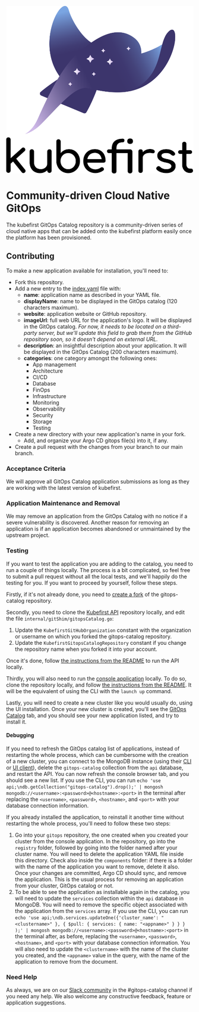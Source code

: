 <p align="center">
  <picture>
    <source media="(prefers-color-scheme: dark)" srcset="img/kubefirst-light.svg" alt="Kubefirst Logo">
    <img alt="" src="img/kubefirst.svg">
  </picture>
</p>

# Community-driven Cloud Native GitOps

The kubefirst GitOps Catalog repository is a community-driven series of cloud native apps that can be added onto the kubefirst platform easily once the platform has been provisioned.

## Contributing



To make a new application available for installation, you'll need to:

- Fork this repository.
- Add a new entry to the [index.yaml](index.yaml) file with:
  - **name**: application name as described in your YAML file.
  - **displayName**: name to be displayed in the GitOps catalog (120 characters maximum).
  - **website**: application website or GitHub repository.
  - **imageUrl**: full web URL for the application's logo. It will be displayed in the GitOps catalog. _For now, it needs to be located on a third-party server, but we'll update this field to grab them from the GitHub repository soon, so it doesn't depend on external URL._
  - **description**: an insightful description about your application. It will be displayed in the GitOps Catalog (200 characters maximum).
  - **categories**: one category amongst the following ones:
    - App management
    - Architecture
    - CI/CD
    - Database
    - FinOps
    - Infrastructure
    - Monitoring
    - Observability
    - Security
    - Storage
    - Testing
- Create a new directory with your new application's name in your fork.
  - Add, and organize your Argo CD gitops file(s) into it, if any.
- Create a pull request with the changes from your branch to our main branch.

### Acceptance Criteria

We will approve all GitOps Catalog application submissions as long as they are working with the latest version of kubefirst.

### Application Maintenance and Removal

We may remove an application from the GitOps Catalog with no notice if a severe vulnerability is discovered. Another reason for removing an application is if an application becomes abandoned or unmaintained by the upstream project.

### Testing

If you want to test the application you are adding to the catalog, you need to run a couple of things locally. The process is a bit complicated, so feel free to submit a pull request without all the local tests, and we'll happily do the testing for you. If you want to proceed by yourself, follow these steps.

Firstly, if it's not already done, you need to [create a fork](https://github.com/kubefirst/kubefirst-api/fork) of the gitops-catalog repository.

Secondly, you need to clone the [Kubefirst API](https://github.com/kubefirst/kubefirst-api/) repository locally, and edit the file `internal/gitShim/gitopsCatalog.go`:

1. Update the `KubefirstGitHubOrganization` constant with the organization or username on which you forked the gitops-catalog repository.
2. Update the `KubefirstGitopsCatalogRepository` constant if you change the repository name when you forked it into your account.

Once it's done, follow [the instructions from the README](https://github.com/kubefirst/kubefirst-api/#running-locally) to run the API locally.

Thirdly, you will also need to run the [console application](https://github.com/kubefirst/console) locally. To do so, clone the repository locally, and follow [the instructions from the README](https://github.com/kubefirst/console#setup-instructions). It will be the equivalent of using the CLI with the `launch up` command.

Lastly, you will need to create a new cluster like you would usually do, using the UI installation. Once your new cluster is created, you'll see the [GitOps Catalog](https://docs.kubefirst.io/civo/gitops-catalog) tab, and you should see your new application listed, and try to install it.

#### Debugging

If you need to refresh the GitOps catalog list of applications, instead of restarting the whole process, which can be cumbersome with the creation of a new cluster, you can connect to the MongoDB instance (using their [CLI](https://www.mongodb.com/docs/mongodb-shell/connect/) or [UI client](https://www.mongodb.com/docs/compass/current/connect/)), delete the `gitops-catalog` collection from the `api` database, and restart the API. You can now refresh the console browser tab, and you should see a new list. If you use the CLI, you can run `echo 'use api;\ndb.getCollection("gitops-catalog").drop();' | mongosh mongodb://<username>:<password>@<hostname>:<port>` in the terminal after replacing the `<username>`, `<password>`, `<hostname>`, and `<port>` with your database connection information.

If you already installed the application, to reinstall it another time without restarting the whole process, you'll need to follow these two steps:

1. Go into your `gitops` repository, the one created when you created your cluster from the console application. In the repository, go into the `registry` folder, followed by going into the folder named after your cluster name. You will need to delete the application YAML file inside this directory. Check also inside the `components` folder: if there is a folder with the name of the application you want to remove, delete it also. Once your changes are committed, Argo CD should sync, and remove the application. This is the usual process for removing an application from your cluster, GitOps catalog or not.
2. To be able to see the application as installable again in the catalog, you will need to update the `services` collection within the `api` database in MongoDB. You will need to remove the specific object associated with the application from the `services` array. If you use the CLI, you can run `echo 'use api;\ndb.services.updateOne({'cluster_name': "<clustername>" }, { $pull: { services: { name: "<appname>" } } } );' | mongosh mongodb://<username>:<password>@<hostname>:<port>` in the terminal after, as before, replacing the `<username>`, `<password>`, `<hostname>`, and `<port>` with your database connection information. You will also need to update the `<clustername>` with the name of the cluster you created, and the `<appname>` value in the query, with the name of the application to remove from the document.

### Need Help

As always, we are on our [Slack community](https://kubefirst.io/slack) in the #gitops-catalog channel if you need any help. We also welcome any constructive feedback, feature or application suggestions.
